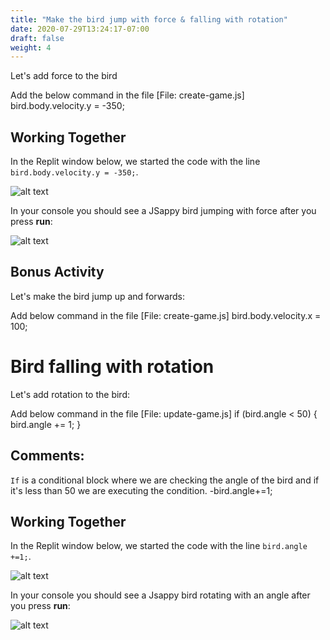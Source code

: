 ```yaml
---
title: "Make the bird jump with force & falling with rotation"
date: 2020-07-29T13:24:17-07:00
draft: false
weight: 4
---
```


Let's add force to the bird

Add the below command in the file [File: create-game.js]
    bird.body.velocity.y = -350;
## Working Together

In the Replit window below, we started the code with the line `bird.body.velocity.y = -350;`.

![alt text](../img/jump_force.png "image to add gravity to the bird")

In your console you should see a JSappy bird jumping with force after you press **run**:

![alt text](../img/jump_output.png "bird jumping with gravity")

## Bonus Activity

Let's make the bird jump up and forwards:

Add below command in the file [File: create-game.js]
    bird.body.velocity.x = 100;

# Bird falling with rotation

Let's add rotation to the bird:

Add below command in the file [File: update-game.js]
    if (bird.angle < 50) {
       bird.angle += 1;
    }

## Comments:

`If` is a conditional block where we are checking the angle of the bird and if it's less than 50 we are executing the condition.
   -bird.angle+=1;

## Working Together

In the Replit window below, we started the code with the line `bird.angle +=1;`.

![alt text](../img/rotate.png "image to add rotation to the bird")

In your console you should see a Jsappy bird rotating with an angle after you press **run**:

![alt text](../img/rotate_output.png "bird rotating")